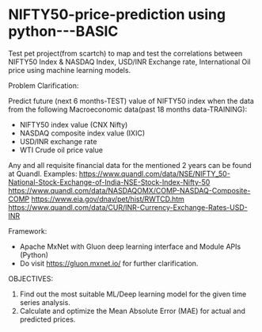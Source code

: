# NIFTY50-price-prediction using python---BASIC
Test pet project(from scartch) to map and test the correlations between NIFTY50 Index &amp; NASDAQ Index, USD/INR Exchange rate, International Oil price using machine learning models.

Problem Clarification:

Predict future (next 6 months-TEST) value of NIFTY50 index when the data from the following Macroeconomic data(past 18 months data-TRAINING):

* NIFTY50 index value (CNX Nifty)
* NASDAQ composite index value (IXIC)
* USD/INR exchange rate
* WTI Crude oil price value

Any and all requisite financial data for the mentioned 2 years can be found at Quandl.
Examples:
https://www.quandl.com/data/NSE/NIFTY_50-National-Stock-Exchange-of-India-NSE-Stock-Index-Nifty-50
https://www.quandl.com/data/NASDAQOMX/COMP-NASDAQ-Composite-COMP
https://www.eia.gov/dnav/pet/hist/RWTCD.htm
https://www.quandl.com/data/CUR/INR-Currency-Exchange-Rates-USD-INR

Framework: 
- Apache MxNet with Gluon deep learning interface and Module APIs (Python)
- Do visit https://gluon.mxnet.io/ for further clarification.

OBJECTIVES:
1. Find out the most suitable ML/Deep learning model for the given time series analysis.
2. Calculate and optimize the Mean Absolute Error (MAE) for actual and predicted prices. 



